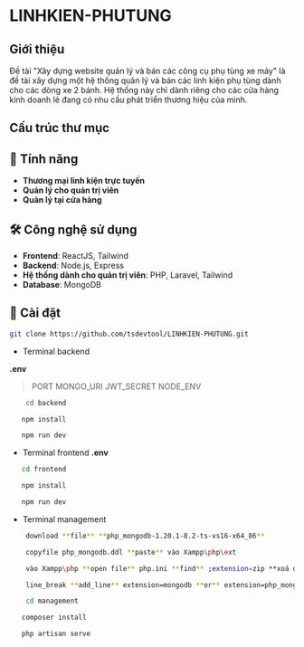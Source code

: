# LINHKIEN-PHUTUNG

## Giới thiệu

Đề tài "Xây dựng website quản lý và bán các công cụ phụ tùng xe máy" là đề tài xây dựng một hệ thống quản lý và bán các linh kiện phụ tùng dành cho các dòng xe 2 bánh. Hệ thống này chỉ dành riêng cho các cửa hàng kinh doanh lẻ đang có nhu cầu phát triển thương hiệu của mình.

## Cấu trúc thư mục

## 🎯 Tính năng

- **Thương mại linh kiện trực tuyến**
- **Quản lý cho quản trị viên**
- **Quản lý tại cửa hàng**

## 🛠️ Công nghệ sử dụng

- **Frontend**: ReactJS, Tailwind
- **Backend**: Node.js, Express
- **Hệ thống dành cho quản trị viên**: PHP, Laravel, Tailwind
- **Database**: MongoDB

## 🚀 Cài đặt

```sh
git clone https://github.com/tsdevtool/LINHKIEN-PHUTUNG.git
```

- Terminal backend

**.env**

> PORT
> MONGO_URI
> JWT_SECRET
> NODE_ENV

```sh
    cd backend
```

```sh
   npm install
```

```sh
   npm run dev
```

- Terminal frontend
  **.env**

```sh
   cd frontend
```

```sh
   npm install
```

```sh
   npm run dev
```

- Terminal management

```sh
    download **file** **php_mongodb-1.20.1-8.2-ts-vs16-x64_86**
```

```sh
    copyfile php_mongodb.ddl **paste** vào Xampp\php\ext
```

```sh
    vào Xampp\php **open file** php.ini **find** ;extension=zip **xoá dấu ;**
```

```sh
    line_break **add_line** extension=mongodb **or** extension=php_mongodb
```

```sh
    cd management
```

```sh
   composer install
```

```sh
   php artisan serve
```
